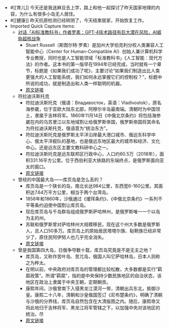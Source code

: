 - #[[育儿]] 今天还是我送麻豆去上学，路上和他一起探讨了昨天国家地理的内容，为什么有很多小岛无人居住。
- #[[健康]] 昨天抗原检测已经转阴了，今天结束居家，开始恢复工作。
- Imported Quick Capture items:
    - [对话「AI标准教科书」作者罗素：GPT-4技术路径有巨大潜在风险，AI威胁超核战争](https://mp.weixin.qq.com/s?__biz=Mjc1NjM3MjY2MA==&mid=2691530144&idx=1&sn=be4a96993cde9b00eaa4f38e8e197634&chksm=a9ecc27b9e9b4b6d4fa1df08a52b4cf8c7d53585e8f7b3980fd232adf3f55afb1391701fb88e#rd)
        - Stuart Russell（斯图尔特·罗素）是加州大学伯克利分校人类兼容人工智能中心（Center for Human-Compatible AI）创始人兼计算机科学专业教授，同时也是人工智能领域「标准教科书」《人工智能：现代方法》的作者。这本书的第一版早在1994年已经完成，当时就有一个章节，标题是《如果我们成功了呢》，主要讨论“如果我们制造出比人类更强大的人工智能系统，我们如何永远掌握它们的控制权？”，标题中所说的成功，就是制造出和人类一样聪明的机器。
        - [原文链接](https://mp.weixin.qq.com/s?__biz=Mjc1NjM3MjY2MA==&mid=2691530144&idx=1&sn=be4a96993cde9b00eaa4f38e8e197634&chksm=a9ecc27b9e9b4b6d4fa1df08a52b4cf8c7d53585e8f7b3980fd232adf3f55afb1391701fb88e)
    - 符拉迪沃斯托克
        - 符拉迪沃斯托克（俄语：Владивосток，英语：Vladivostok），原名海参崴，位于亚欧大陆东北部，阿穆尔半岛最南端。清朝时为中国领土，隶属于吉林将军。1860年11月14日《中俄北京条约》将包括海参崴在内的乌苏里江以东地域割让给俄罗斯帝国，俄罗斯帝国将其命名为符拉迪沃斯托克，俄语意为“统治东方”。
        - 符拉迪沃斯托克是俄罗斯太平洋沿岸最大港口城市、俄远东科学中心、俄太平洋舰队的基地，也是俄远东地区最大的城市和经济、文化中心。还是远东区主要文教科研中心之一。
        - 符拉迪沃斯托克是远东联邦区行政中心，人口约60.5万（2018年），面积331.16平方公里。位于西伯利亚大铁路的东端终点，是俄罗斯面向亚太的窗口。
        - [原文链接](https://baike.baidu.com/item/%E7%AC%A6%E6%8B%89%E8%BF%AA%E6%B2%83%E6%96%AF%E6%89%98%E5%85%8B/1413573)
    - 曾经的中国最大岛——库页岛是怎么丢的？
        - 库页岛是一个狭长的岛，南北长达984公里，东西宽6-160公里。其面积达7.64万平方公里，相当于两个台湾岛。
        - 1858年和1860年，沙俄通过《瑷珲条约》、《中俄北京条约》一系列不平等条约迫使中国割让库页岛。
        - 现在库页岛与千岛群岛组成俄罗斯萨哈林州，是俄罗斯唯一一个以岛为主的州。
        - 苏联和俄罗斯曾对萨哈林州大规模移民，现在这个州大多数是俄罗斯人，总人口50多万。库页岛上的原始居民塔塔尔族、鞑靼族已经非常少了，原住民阿伊努人也几乎完全消失。
        - [原文链接](https://zhuanlan.zhihu.com/p/68597115)
    - 曾是我国第四大岛，日俄争夺数十载，库页岛究竟是不是无主之地？
        - 库页岛，又称作苦叶岛、苦兀岛，俄国人叫它萨哈林岛，日本人则称之为桦太。
        - 在明以前，中央政府对库页岛的管理都比较松散，大多数都是实行“羁縻政策”。所谓“羁縻”，指的是中央保持少数民族地区的自治状态，该地区在政治上隶属于中央王朝，定期朝贡。
        - 康熙年间，沙俄曾南下入侵黑龙江漠河一带，清朝出兵东北，抵御沙皇。康熙二十八年，清朝和沙皇俄国签订《尼布楚条约》，明确了清朝与沙俄的分界线，库页岛自然包含在大清版图之内。随后，康熙帝又将此地归于吉林将军、黑龙江将军管辖之下，以加强中央对该地区的统治。尽
        - [原文链接](https://baike.baidu.com/tashuo/browse/content?id=f78312c8b113ace8f8fbf985&lemmaId=1323253&fromLemmaModule=pcBottom&lemmaTitle=%E8%90%A8%E5%93%88%E6%9E%97%E5%B2%9B&fromModule=lemma_bottom-tashuo-article)
